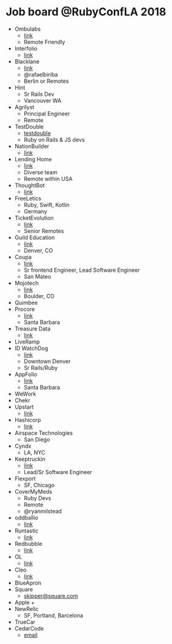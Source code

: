 # Job board @RubyConfLA 2018

- Ombulabs
    + [link](http://ombulabs.com/jobs)
    + Remote Friendly
- Interfolio
    + [link](http://interfolio.com/careers)
- Blacklane
    + [link](http://blacklane.com/en/career)
    + @rafaelbiriba
    + Berlin or Remotes
- Hint
    + Sr Rails Dev
    + Vancouver WA
- Agrilyst
    + Principal Engineer
    + Remote
- TestDouble
    + [testdouble](testdouble.com/join)
    + Ruby on Rails & JS devs
- NationBuilder
    + [link](nationbuilder.com)
- Lending Home
    + [link](lendinghome.com/careers)
    + Diverse team
    + Remote within USA
- ThoughtBot
    + [link](https://thoughtbot.com/jobs)
- FreeLetics
    + Ruby, Swift, Kotlin
    + Germany
- TicketEvolution
    + [link](http://ticketevolution.com/careers)
    + Senior Remotes
- Guild Education
    + [link](http://guildeducation.com/careers)
    + Denver, CO
- Coupa
    + [link](http://coupa.com/careers)
    + Sr frontend Engineer, Lead Software Engineer
    + San Mateo
- Mojotech
    + [link](http://mojotech.com/jobs)
    + Boulder, CO
- Quimbee
- Procore
    + [link](http://procore.com/jobs)
    + Santa Barbara
- Treasure Data
    + [link](http://jobs.lever.co/treasure-data)
- LiveRamp
- ID WatchDog
    + [link](idwatchdog.com)
    + Downtown Denver
    + Sr Rails/Ruby
- AppFolio
    + [link](http://appfolioinc.com/jobs)
    + Santa Barbara
- WeWork
- Chekr
- Upstart
    + [link](http://upstart.com/careers)
- Hashicorp
    + [link](http://hashicorp.com/careers)
- Airspace Technologies
    + San Diego
- Cyndx
    + LA, NYC
- Keeptruckin
    + [link](http://keeptruckin.com/careers)
    + Lead/Sr Software Engineer
- Flexport
    + SF, Chicago
- CoverMyMeds
    + Ruby Devs
    + Remote
    + @ryanmilstead
- oddballio
    + [link](http://oddballio/jobs)
- Runtastic
    + [link](http://runtastic.com/ruby)
- Redbubble
    + [link](http://careers.redbubble.com)
- OL
    + [link](http://ol.ai/6D7DX)
- Cleo
    + [link](http://meetcleo.com)
- BlueApron
- Square
    + skipper@square.com
- Apple
    + 
- NewRelic
    + SF, Portland, Barcelona
- TrueCar
- CedarCode
    + [email](sebastian@cedarcode.com)
